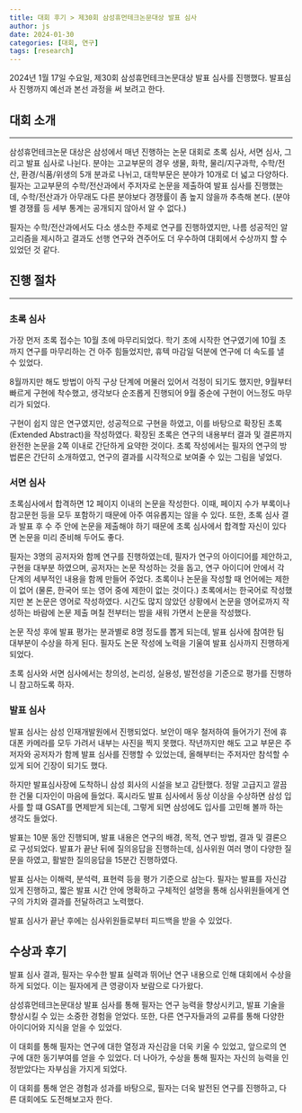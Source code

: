 ```yaml
---
title: 대회 후기 > 제30회 삼성휴먼테크논문대상 발표 심사
author: js
date: 2024-01-30
categories: [대회, 연구]
tags: [research]
---
```


2024년 1월 17일 수요일, 제30회 삼성휴먼테크논문대상 발표 심사를 진행했다. 발표심사 진행까지 예선과 본선 과정을 써 보려고 한다.

## 대회 소개

---

삼성휴먼테크논문 대상은 삼성에서 매년 진행하는 논문 대회로 초록 심사, 서면 심사, 그리고 발표 심사로 나뉜다.
분야는 고교부문의 경우 생물, 화학, 물리/지구과학, 수학/전산, 환경/식품/위생의 5개 분과로 나뉘고, 대학부문은 분야가 10개로 더 넓고 다양하다.
필자는 고교부문의 수학/전산과에서 주저자로 논문을 제출하여 발표 심사를 진행했는데, 수학/전산과가 아무래도 다른 분야보다 경쟁률이 좀 높지 않을까 추측해 본다. (분야별 경쟁률 등 세부 통계는 공개되지 않아서 알 수 없다.)

필자는 수학/전산과에서도 다소 생소한 주제로 연구를 진행하였지만, 나름 성공적인 알고리즘을 제시하고 결과도 선행 연구와 견주어도 더 우수하여 대회에서 수상까지 할 수 있었던 것 같다.

## 진행 절차

---

### 초록 심사

가장 먼저 초록 접수는 10월 초에 마무리되었다. 학기 초에 시작한 연구였기에 10월 초까지 연구를 마무리하는 건 아주 힘들었지만, 휴텍 마감일 덕분에 연구에 더 속도를 낼 수 있었다.

8월까지만 해도 방법이 아직 구상 단계에 머물러 있어서 걱정이 되기도 했지만, 9월부터 빠르게 구현에 착수했고, 생각보다 순조롭게 진행되어 9월 중순에 구현이 어느정도 마무리가 되었다.

구현이 쉽지 않은 연구였지만, 성공적으로 구현을 하였고, 이를 바탕으로 확장된 초록(Extended Abstract)을 작성하였다. 확장된 초록은 연구의 내용부터 결과 및 결론까지 완전한 논문을 2쪽 이내로 간단하게 요약한 것이다.
초록 작성에서는 필자의 연구의 방법론은 간단히 소개하였고, 연구의 결과를 시각적으로 보여줄 수 있는 그림을 넣었다.

### 서면 심사

초록심사에서 합격하면 12 페이지 이내의 논문을 작성한다. 이때, 페이지 수가 부록이나 참고문헌 등을 모두 포함하기 때문에 아주 여유롭지는 않을 수 있다.
또한, 초록 심사 결과 발표 후 수 주 안에 논문을 제출해야 하기 때문에 초록 심사에서 합격할 자신이 있다면 논문을 미리 준비해 두어도 좋다.

필자는 3명의 공저자와 함께 연구를 진행하였는데, 필자가 연구의 아이디어를 제안하고, 구현을 대부분 하였으며, 공저자는 논문 작성하는 것을 돕고, 연구 아이디어 안에서 각 단계의 세부적인 내용을 함께 만들어 주었다.
초록이나 논문을 작성할 때 언어에는 제한이 없어 (물론, 한국어 또는 영어 중에 제한이 없는 것이다.) 초록에서는 한국어로 작성했지만 본 논문은 영어로 작성하였다.
시간도 많지 않았던 상황에서 논문을 영어로까지 작성하는 바람에 논문 제출 며칠 전부터는 밤을 새워 가면서 논문을 작성했다.

논문 작성 후에 발표 평가는 분과별로 8명 정도를 뽑게 되는데, 발표 심사에 참여한 팀 대부분이 수상을 하게 된다. 필자도 논문 작성에 노력을 기울여 발표 심사까지 진행하게 되었다.

초록 심사와 서면 심사에서는 창의성, 논리성, 실용성, 발전성을 기준으로 평가를 진행하니 참고하도록 하자.

### 발표 심사

발표 심사는 삼성 인재개발원에서 진행되었다. 보안이 매우 철저하여 들어가기 전에 휴대폰 카메라를 모두 가려서 내부는 사진을 찍지 못했다.
작년까지만 해도 고교 부문은 주저자와 공저자가 함께 발표 심사를 진행할 수 있었는데, 올해부터는 주저자만 참석할 수 있게 되어 긴장이 되기도 했다.

하지만 발표심사장에 도착하니 삼성 회사의 시설을 보고 감탄했다. 정말 고급지고 깔끔한 건물 디자인이 마음에 들었다. 혹시라도 발표 심사에서 동상 이상을 수상하면 삼성 입사를 할 떄 GSAT를 면제받게 되는데, 그렇게 되면 삼성에도 입사를 고민해 볼까 하는 생각도 들었다.

발표는 10분 동안 진행되며, 발표 내용은 연구의 배경, 목적, 연구 방법, 결과 및 결론으로 구성되었다.
발표가 끝난 뒤에 질의응답을 진행하는데, 심사위원 여러 명이 다양한 질문을 하였고, 활발한 질의응답을 15분간 진행하였다.

발표 심사는 이해력, 분석력, 표현력 등을 평가 기준으로 삼는다. 필자는 발표를 자신감 있게 진행하고, 짧은 발표 시간 안에 명확하고 구체적인 설명을 통해 심사위원들에게 연구의 가치와 결과를 전달하려고 노력했다.

발표 심사가 끝난 후에는 심사위원들로부터 피드백을 받을 수 있었다.

## 수상과 후기

발표 심사 결과, 필자는 우수한 발표 실력과 뛰어난 연구 내용으로 인해 대회에서 수상을 하게 되었다. 이는 필자에게 큰 영광이자 보람으로 다가왔다.

삼성휴먼테크논문대상 발표 심사를 통해 필자는 연구 능력을 향상시키고, 발표 기술을 향상시킬 수 있는 소중한 경험을 얻었다. 또한, 다른 연구자들과의 교류를 통해 다양한 아이디어와 지식을 얻을 수 있었다.

이 대회를 통해 필자는 연구에 대한 열정과 자신감을 더욱 키울 수 있었고, 앞으로의 연구에 대한 동기부여를 얻을 수 있었다. 더 나아가, 수상을 통해 필자는 자신의 능력을 인정받았다는 자부심을 가지게 되었다.

이 대회를 통해 얻은 경험과 성과를 바탕으로, 필자는 더욱 발전된 연구를 진행하고, 다른 대회에도 도전해보고자 한다.

